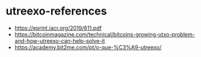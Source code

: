 # utreexo-references

- https://eprint.iacr.org/2019/611.pdf
- https://bitcoinmagazine.com/technical/bitcoins-growing-utxo-problem-and-how-utreexo-can-help-solve-it
- https://academy.bit2me.com/pt/o-que-%C3%A9-utreexo/
